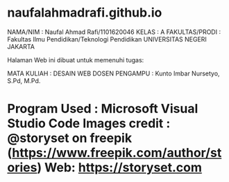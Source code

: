 # naufalahmadrafi.github.io

NAMA/NIM        : Naufal Ahmad Rafi/1101620046
KELAS           : A
FAKULTAS/PRODI  : Fakultas Ilmu Pendidikan/Teknologi Pendidikan
                  UNIVERSITAS NEGERI JAKARTA

Halaman Web ini dibuat untuk memenuhi tugas:

MATA KULIAH     : DESAIN WEB
DOSEN PENGAMPU  : Kunto Imbar Nursetyo, S.Pd, M.Pd.

Program Used    : Microsoft Visual Studio Code
Images credit   : @storyset on freepik (https://www.freepik.com/author/stories)
                  Web: https://storyset.com
========================================================================================================================
